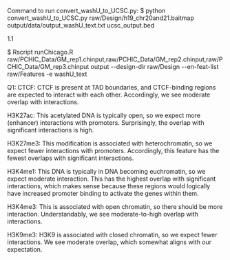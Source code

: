Command to run convert_washU_to_UCSC.py:
$ python convert_washU_to_UCSC.py raw/Design/h19_chr20and21.baitmap output/data/output_washU_text.txt ucsc_output.bed




1.1
<!-- inputs = ["raw/PCHIC_Data/GM_rep1.chinput", "raw/PCHIC_Data/GM_rep2.chinput", "raw/PCHIC_Data/GM_rep3.chinput"]
output_prefix = "output"
design_dir = "raw/Design"
en_feat_list = "raw/Features"
export_format = washU_text -->

$ Rscript runChicago.R raw/PCHIC_Data/GM_rep1.chinput,raw/PCHIC_Data/GM_rep2.chinput,raw/PCHIC_Data/GM_rep3.chinput output --design-dir raw/Design --en-feat-list raw/Features -e washU_text


Q1: 
CTCF: CTCF is present at TAD boundaries, and CTCF-binding regions are expected to interact with each other. Accordingly, we see moderate overlap with interactions.

H3K27ac: This acetylated DNA is typically open, so we expect more (enhancer) interactions with promoters. Surprisingly, the overlap with significant interactions is high. 

H3K27me3: This modification is associated with heterochromatin, so we expect fewer interactions with promoters. Accordingly, this feature has the fewest overlaps with significant interactions.

H3K4me1: This DNA is typically in DNA becoming euchromatin, so we expect moderate interaction. This has the highest overlap with significant interactions, which makes sense because these regions would logically have increased promoter binding to activate the genes within them.

H3K4me3: This is associated with open chromatin, so there should be more interaction. Understandably, we see moderate-to-high overlap with interactions.

H3K9me3: H3K9 is associated with closed chromatin, so we expect fewer interactions. We see moderate overlap, which somewhat aligns with our expectation.




